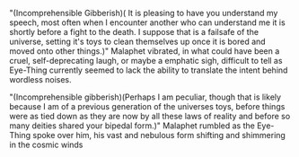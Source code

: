 "(Incomprehensible Gibberish)( It is pleasing to have you understand my speech, most often when I encounter another who can understand me it is shortly before a fight to the death. I suppose that is a failsafe of the universe, setting it's toys to clean themselves up once it is bored and moved onto other things.)" Malaphet vibrated, in what could have been a cruel, self-deprecating laugh, or maybe a emphatic sigh, difficult to tell as Eye-Thing currently seemed to lack the ability to translate the intent behind wordless noises.

"(Incomprehensible gibberish)(Perhaps I am peculiar, though that is likely because I am of a previous generation of the universes toys, before things were as tied down as they are now by all these laws of reality and before so many deities shared your bipedal form.)" Malaphet rumbled as the Eye-Thing spoke over him, his vast and nebulous form shifting and shimmering in the cosmic winds
